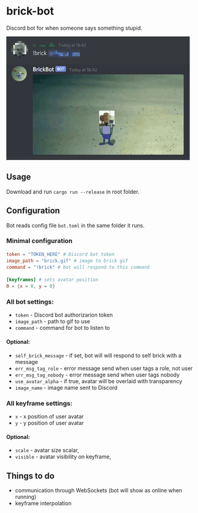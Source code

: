 # brick-bot

Discord bot for when someone says something stupid.

![brick gif](./readme_example.gif "Logo Title Text 1")

## Usage

Download and run `cargo run --release` in root folder.

## Configuration

Bot reads config file `bot.toml` in the same folder it runs.

### Minimal configuration

```toml
token = "TOKEN_HERE" # Discord bot token
image_path = "brick.gif" # image to brick gif
command = "!brick" # bot will respond to this command

[keyframes] # sets avatar position
0 = {x = 0, y = 0}
```

### All bot settings:

- `token` - Discord bot authorizarion token
- `image_path` - path to gif to use
- `command` - command for bot to listen to

#### Optional:

- `self_brick_message` - if set, bot will will respond to self brick with a message
- `err_msg_tag_role` - error message send when user tags a role, not user
- `err_msg_tag_nobody` - error message send when user tags nobody
- `use_avatar_alpha` - if true, avatar will be overlaid with transparency
- `image_name` - image name sent to Discord

### All keyframe settings:

- `x` - x position of user avatar
- `y` - y position of user avatar

#### Optional:

- `scale` - avatar size scalar,
- `visible` - avatar visibility on keyframe,

## Things to do

- communication through WebSockets (bot will show as online when running)
- keyframe interpolation
